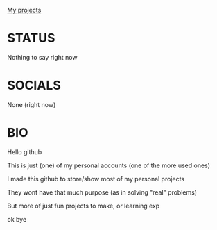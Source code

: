 <a href="https://github.com/abdwiqb/abdwiqb/blob/main/PROJECTS.md">My projects</a>

# STATUS
Nothing to say right now

# SOCIALS
None (right now)

# BIO

Hello github

This is just (one) of my personal accounts (one of the more used ones)

I made this github to store/show most of my personal projects

They wont have that much purpose (as in solving "real" problems)

But more of just fun projects to make, or learning exp

ok bye
